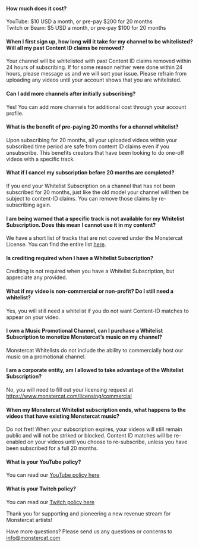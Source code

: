 #### How much does it cost?
YouTube: $10 USD a month, or pre-pay $200 for 20 months  
Twitch or Beam: $5 USD a month, or pre-pay $100 for 20 months

#### When I first sign up, how long will it take for my channel to be whitelisted? Will all my past Content ID claims be removed?

Your channel will be whitelisted with past Content ID claims removed within 24 hours of subscribing. If for some reason neither were done within 24 hours, please message us and we will sort your issue. Please refrain from uploading any videos until your account shows that you are whitelisted.

#### Can I add more channels after initially subscribing?

Yes! You can add more channels for additional cost through your account profile.

#### What is the benefit of pre-paying 20 months for a channel whitelist?

Upon subscribing for 20 months, all your uploaded videos within your subscribed time period are safe from content ID claims even if you unsubscribe. This benefits creators that have been looking to do one-off videos with a specific track. 

#### What if I cancel my subscription before 20 months are completed? 

If you end your Whitelist Subscription on a channel that has not been subscribed for 20 months, just like the old model your channel will then be subject to content-ID claims. You can remove those claims by re-subscribing again. 

#### I am being warned that a specific track is not available for my Whitelist Subscription. Does this mean I cannot use it in my content?

We have a short list of tracks that are not covered under the Monstercat License. You can find the entire list [here](https://connect.monstercat.com/#handbook/licensing).

#### Is crediting required when I have a Whitelist Subscription?

Crediting is not required when you have a Whitelist Subscription, but appreciate any provided.

#### What if my video is non-commercial or non-profit? Do I still need a whitelist?

Yes, you will still need a whitelist  if you do not want Content-ID matches to appear on your video.

#### I own a Music Promotional Channel, can I purchase a Whitelist Subscription to monetize Monstercat’s music on my channel?

Monstercat Whitelists do not include the ability to commercially host our music on a promotional channel.

#### I am a corporate entity, am I allowed to take advantage of the Whitelist Subscription? 

No, you will need to fill out your licensing request at https://www.monstercat.com/licensing/commercial

#### When my Monstercat Whitelist subscription ends, what happens to the videos that have existing Monstercat music?

Do not fret! When your subscription expires, your videos will still remain public and will not be striked or blocked. Content ID matches will be re-enabled on your videos until you choose to re-subscribe, unless you have been subscribed for a full 20 months.

#### What is your YouTube policy?
You can read our [YouTube policy here](https://www.monstercat.com/licensing/youtube-policy)

#### What is your Twitch policy?
You can read our [Twitch policy here](https://www.monstercat.com/licensing/twitch-policy)

Thank you for supporting and pioneering a new revenue stream for Monstercat artists!

Have more questions?
Please send us any questions or concerns to [info@monstercat.com](mailto:info@monstercat.com)

